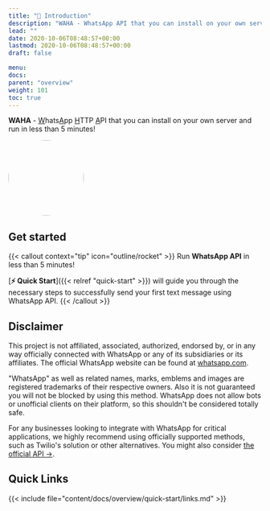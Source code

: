 ```yaml
---
title: "📖 Introduction"
description: "WAHA - WhatsApp API that you can install on your own server and run in less than 5 minutes!"
lead: ""
date: 2020-10-06T08:48:57+00:00
lastmod: 2020-10-06T08:48:57+00:00
draft: false

menu:
docs:
parent: "overview"
weight: 101
toc: true
---
```

**WAHA** - <u>W</u>hats<u>A</u>pp <u>H</u>TTP <u>A</u>PI that you can install on your own server and run in less than 5 minutes!

<div class="d-flex justify-content-center my-4">
  <img src="/images/logo.svg" style='border-radius: 50%; width: 150px'/>
</div>

## Get started

{{< callout context="tip" icon="outline/rocket" >}}
Run **WhatsApp API** in less than 5 minutes!

[**⚡ Quick Start**]({{< relref "quick-start" >}})
will guide you through the necessary steps to successfully send your first text message using WhatsApp API.
{{< /callout >}}


## Disclaimer
This project is not affiliated, associated, authorized, endorsed by, or in any way officially connected with WhatsApp or any of its subsidiaries or its affiliates. The official WhatsApp website can be found at [whatsapp.com](https://whatsapp.com).

"WhatsApp" as well as related names, marks, emblems and images are registered trademarks of their respective owners. Also it is not guaranteed you will not be blocked by using this method. WhatsApp does not allow bots or unofficial clients on their platform, so this shouldn't be considered totally safe.

For any businesses looking to integrate with WhatsApp for critical applications, we highly recommend using officially supported methods, such as Twilio's solution or other alternatives. You might also consider [the official API ->](https://developers.facebook.com/docs/whatsapp/).

## Quick Links

{{< include file="content/docs/overview/quick-start/links.md" >}}
